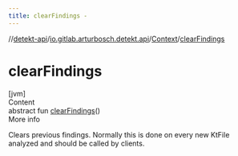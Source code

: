 ```yaml
---
title: clearFindings -
---
```

//[detekt-api](../../index.md)/[io.gitlab.arturbosch.detekt.api](../index.md)/[Context](index.md)/[clearFindings](clear-findings.md)



# clearFindings  
[jvm]  
Content  
abstract fun [clearFindings](clear-findings.md)()  
More info  


Clears previous findings. Normally this is done on every new KtFile analyzed and should be called by clients.

  



